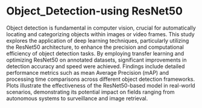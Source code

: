 # Object_Detection-using ResNet50

Object detection is fundamental in computer vision, crucial for automatically locating and categorizing objects within images or video frames. This study explores the application of deep learning techniques, particularly utilizing the ResNet50 architecture, to enhance the precision and computational efficiency of object detection tasks. By employing transfer learning and optimizing ResNet50 on annotated datasets, significant improvements in detection accuracy and speed were achieved. Findings include detailed performance metrics such as mean Average Precision (mAP) and processing time comparisons across different object detection frameworks. Plots illustrate the effectiveness of the ResNet50-based model in real-world scenarios, demonstrating its potential impact on fields ranging from autonomous systems to surveillance and image retrieval.
